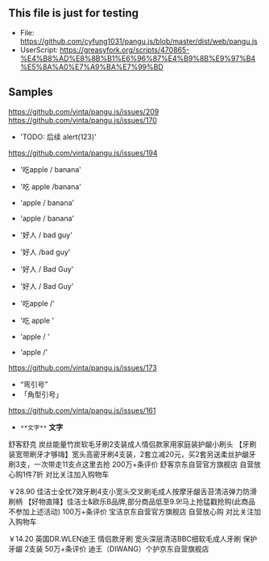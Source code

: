 ## This file is just for testing

* File: https://github.com/cyfung1031/pangu.js/blob/master/dist/web/pangu.js
* UserScript: https://greasyfork.org/scripts/470865-%E4%B8%AD%E8%8B%B1%E6%96%87%E4%B9%8B%E9%97%B4%E5%8A%A0%E7%A9%BA%E7%99%BD

## Samples

https://github.com/vinta/pangu.js/issues/209
https://github.com/vinta/pangu.js/issues/170
* 'TODO: 后续 alert(123)'

https://github.com/vinta/pangu.js/issues/194

* '吃apple / banana'
* '吃 apple /banana'


* 'apple / banana'
* 'apple / banana'

* '好人 / bad guy'
* '好人 /bad guy'
* '好人 / Bad Guy'
* '好人 / Bad Guy'

* '吃apple /'
* '吃 apple '
* 'apple / '
* 'apple /'

https://github.com/vinta/pangu.js/issues/173

* “弯引号”
* 「角型引号」

https://github.com/vinta/pangu.js/issues/161
* `**文字**`
**文字**


舒客舒克 炭丝能量竹炭软毛牙刷2支装成人情侣款家用家庭装护龈小刷头 【牙刷装宽带刷牙才够嗨】宽头高密牙刷4支装，2套立减20元，买2套另送柔丝护龈牙刷3支，一次带走11支点这里去抢
200万+条评价
舒客京东自营官方旗舰店
自营放心购1件7折
对比关注加入购物车

￥28.90
佳洁士全优7效牙刷4支小宽头交叉刷毛成人按摩牙龈舌苔清洁弹力防滑刷柄 【好物直降】佳洁士&欧乐B品牌,部分商品低至9.9!马上抢猛戳抢购(此商品不参加上述活动)
100万+条评价
宝洁京东自营官方旗舰店
自营放心购
对比关注加入购物车

￥14.20
英国DR.WLEN迪王 情侣款牙刷 宽头深层清洁BBC细软毛成人牙刷 保护牙龈 2支装
50万+条评价
迪王（DIWANG）个护京东自营旗舰店
